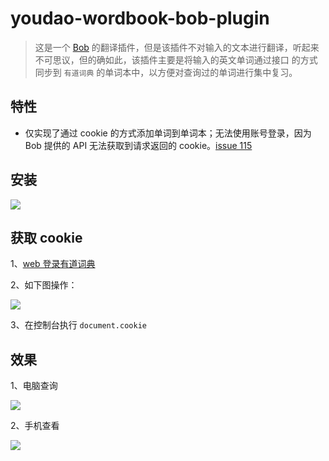 # youdao-wordbook-bob-plugin

> 这是一个 [Bob](https://github.com/ripperhe/Bob) 的翻译插件，但是该插件不对输入的文本进行翻译，听起来不可思议，但的确如此，该插件主要是将输入的英文单词通过接口
> 的方式同步到 `有道词典` 的单词本中，以方便对查询过的单词进行集中复习。

## 特性
+ 仅实现了通过 cookie 的方式添加单词到单词本；无法使用账号登录，因为 Bob 提供的 API 无法获取到请求返回的 cookie。[issue 115](https://github.com/ripperhe/Bob/issues/115)

## 安装

![](https://image.yuhaowin.com/2021/01/03/013421.png)

## 获取 cookie
1、[web 登录有道词典](http://account.youdao.com/login)

2、如下图操作：

![](https://image.yuhaowin.com/2021/01/21/141451.png)

3、在控制台执行 `document.cookie`


## 效果
1、电脑查询

![](https://image.yuhaowin.com/2021/01/03/013250.png)

2、手机查看

![](https://image.yuhaowin.com/2021/01/03/013723.jpeg)
